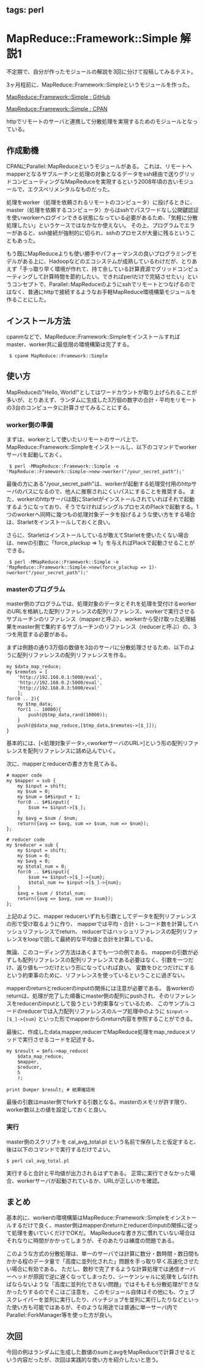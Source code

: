 tags: perl
---
# MapReduce::Framework::Simple 解説1

不定期で、自分が作ったモジュールの解説を3回に分けて投稿してみるテスト。

3ヶ月程前に、MapReduce::Framework::Simpleというモジュールを作った。

[MapReduce::Framework::Simple : GitHub](https://github.com/adokoy001/MapReduce-Framework-Simple)

[MapReduce::Framework::Simple : CPAN](https://metacpan.org/pod/MapReduce::Framework::Simple)

httpでリモートのサーバと連携して分散処理を実現するためのモジュールとなっている。

## 作成動機

CPANにParallel::MapReduceというモジュールがある。
これは、リモートへmapperとなるサブルーチンと処理の対象となるデータをssh経由で送りグリッドコンピューティングなMapReduceを実現するという2008年頃の古いモジュールで、エクスペリメンタルなものだった。

処理をworker（処理を依頼されるリモートのコンピュータ）に投げるときに、master（処理を依頼するコンピュータ）からはsshでパスワードなし公開鍵認証を使いworkerへログインできる状態になっている必要があるため、「気軽に分散処理したい」というケースではなかなか使えない。
その上、プログラムでエラーがあると、ssh接続が強制的に切られ、sshのプロセスが大量に残るということもあった。

もう既にMapReduceよりも使い勝手やパフォーマンスの良いプログラミングモデルがある上に、Hadoopなどのエコシステムが成熟しているわけだが、とりあえず「手っ取り早く環境が作れて、持て余している計算資源でグリッドコンピューティングして計算時間を節約したい。できればperlだけで完結させたい」というコンセプトで、Parallel::MapReduceのようにsshでリモートとつなげるのではなく、普通にhttpで接続するようなお手軽MapReduce環境構築モジュールを作ることにした。

## インストール方法

cpanmなどで、MapReduce::Framework::Simpleをインストールすればmaster、worker共に最低限の環境構築は完了する。

```
 $ cpanm MapReduce::Framework::Simple
```

## 使い方

MapReduceの"Hello, World!"としてはワードカウントが取り上げられることが多いが、とりあえず、ランダムに生成した3万個の数字の合計・平均をリモートの3台のコンピュータに計算させてみることにする。

### worker側の準備

まずは、workerとして使いたいリモートのサーバ上で、MapReduce::Framework::Simpleをインストールし、以下のコマンドでworkerサーバを起動しておく。

```
 $ perl -MMapReduce::Framework::Simple -e 'MapReduce::Framework::Simple->new->worker("/your_secret_path");'
```

最後の方にある"/your_secret_path"は、workerが起動する処理受付用のhttpサーバのパスになるので、他人に推察されにくいパスにすることを推奨する。
また、workerのhttpサーバは既にStarletがインストールされていればそれで起動するようになっており、そうでなければシングルプロセスのPlackで起動する。1つのworkerへ同時に幾つもの処理対象データを投げるような使い方をする場合は、Starletをインストールしておくと良い。


さらに、Starletはインストールしているが敢えてStarletを使いたくない場合は、newの引数に「force_plackup => 1」を与えればPlackで起動させることができる。

```
 $ perl -MMapReduce::Framework::Simple -e 'MapReduce::Framework::Simple->new(force_plackup => 1)->worker("/your_secret_path");'
```

### masterのプログラム

master側のプログラムでは、処理対象のデータとそれを処理を受付けるworkerのURLを格納した配列リファレンスの配列リファレンス、workerで実行させるサブルーチンのリファレンス（mapperと呼ぶ）、workerから受け取った処理結果をmaster側で集約するサブルーチンのリファレンス（reducerと呼ぶ）の、3つを用意する必要がある。

まずは例題の通り3万個の数値を3台のサーバに分散処理させるため、以下のように配列リファレンスの配列リファレンスを作る。

    my $data_map_reduce;
	my $remotes = [
	    'http://192.168.0.1:5000/eval',
		'http://192.168.0.2:5000/eval',
		'http://192.168.0.3:5000/eval'
		];
    for(0 .. 2){
        my $tmp_data;
        for(1 .. 10000){
            push(@$tmp_data,rand(10000));
        }
        push(@$data_map_reduce,[$tmp_data,$remotes->[$_]]);
    }

基本的には、[<処理対象データ>,<workerサーバのURL>]という形の配列リファレンスを配列リファレンスに詰め込んでいく。

次に、mapperとreducerの書き方を見てみる。

    # mapper code
    my $mapper = sub {
        my $input = shift;
        my $sum = 0;
        my $num = $#$input + 1;
        for(0 .. $#$input){
            $sum += $input->[$_];
        }
        my $avg = $sum / $num;
        return({avg => $avg, sum => $sum, num => $num});
    };

    # reducer code
    my $reducer = sub {
        my $input = shift;
        my $sum = 0;
        my $avg = 0;
        my $total_num = 0;
        for(0 .. $#$input){
            $sum += $input->[$_]->{sum};
            $total_num += $input->[$_]->{num};
        }
        $avg = $sum / $total_num;
        return({avg => $avg, sum => $sum});
    };

上記のように、mapper reducerいずれも引数としてデータを配列リファレンスの形で受け取るように作り、
mapperでは平均・合計・レコード数を計算してハッシュリファレンスでreturn、
reducerではハッシュリファレンスの配列リファレンスをloopで回して最終的な平均値と合計を計算している。

無論、このコーディング方法はあくまでも一つの例である。
mapperの引数が必ずしも配列リファレンスの配列リファレンスである必要はなく、引数を一つだけ、返り値も一つだけという形になっていれば良い。
変数をひとつだけにするという約束事のために、リファレンスを使っているということに過ぎない。

mapperのreturnとreducerのinputの関係には注意が必要である。
各workerのreturnは、処理が完了した順番にmaster側の配列にpushされ、そのリファレンスをreducerのinputとして扱うという約束事なっているため、
このサンプルコードのreducerでは入力配列リファレンスのループ処理中のように `$input->[$_]->{sum}` といった形でmapperからのreturn内容を参照することができる。

最後に、作成したdata,mapper,reducerでMapReduce処理をmap_reduceメソッドで実行させるコードを記述する。

    my $result = $mfs->map_reduce(
	    $data_map_reduce,
		$mapper,
		$reducer,
		5
		);
	
	print Dumper $result; # 結果確認用

最後の引数はmaster側でforkする引数となる。masterのメモリが許す限り、worker数以上の値を設定しておくと良い。

### 実行

master側のスクリプトを cal_avg_total.pl という名前で保存したと仮定すると、後は以下のコマンドで実行するだけでよい。

    $ perl cal_avg_total.pl

実行すると合計と平均値が出力されるはずである。
正常に実行できなかった場合、workerサーバが起動されているか、URLが正しいかを確認。

## まとめ

基本的に、workerの環境構築はMapReduce::Framework::Simpleをインストールするだけで良く、master側はmapperのreturnとreducerのinputの関係に従って処理を書いていくだけでOKだ。
MapReduceな書き方に慣れていない場合はそれなりに時間がかかってしまうが、そのあたりは練度の問題である。

このような方式の分散処理は、単一のサーバでは計算に数分・数時間・数日間もかかる程のデータ量で「高度に並列化された」問題を手っ取り早く高速化させたい場合に有効である。
ただし、数秒で完了するような計算処理では通信オーバーヘッドが原因で逆に遅くなってしまったり、シーケンシャルに処理をしなければならないような「高度に並列化できない問題」ではそもそも分散処理ができなかったりするのでそこはご注意を。
このモジュール自体はその他にも、ウェブスクレイパーを並列に実行したり、バッチジョブを並列に実行したりなどといった使い方も可能ではあるが、そのような用途では普通に単一サーバ内でParallel::ForkManager等を使った方が良い。

## 次回

今回の例はランダムに生成した数値のsumとavgをMapReduceで計算させるという内容だったが、次回は実践的な使い方を紹介したいと思う。

